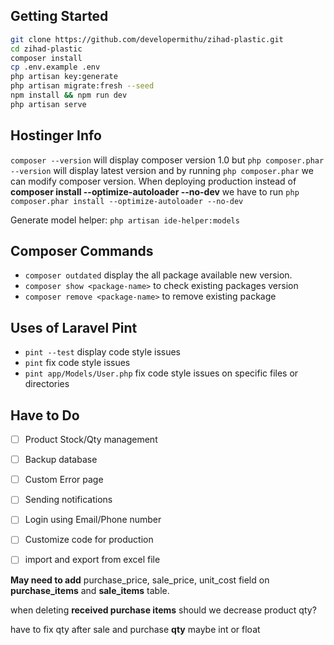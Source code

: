 
## Getting Started

```bash
git clone https://github.com/developermithu/zihad-plastic.git
cd zihad-plastic
composer install
cp .env.example .env
php artisan key:generate
php artisan migrate:fresh --seed
npm install && npm run dev
php artisan serve
```

## Hostinger Info

 ```composer --version``` will display composer version 1.0 but 
 ```php composer.phar --version``` will display latest version and by running ```php composer.phar``` we can modify composer version. 
When deploying production instead of **composer install --optimize-autoloader --no-dev** we have to run ```php composer.phar install --optimize-autoloader --no-dev```


Generate model helper: ```php artisan ide-helper:models``` 

## Composer Commands

- ```composer outdated``` display the all package available new version.
- ```composer show <package-name>``` to check existing packages version
- ```composer remove <package-name>``` to remove existing package

## Uses of Laravel Pint

- `pint --test` display code style issues 
- `pint` fix code style issues 
- `pint app/Models/User.php` fix code style issues on specific files or directories


## Have to Do

- [ ] Product Stock/Qty management
- [ ] Backup database 
- [ ] Custom Error page
- [ ] Sending notifications
- [ ] Login using Email/Phone number
- [ ] Customize code for production
- [ ] import and export from excel file
  

**May need to add**
purchase_price, sale_price, unit_cost field on **purchase_items** and **sale_items** table.

when deleting **received purchase items** should we decrease product qty?

have to fix qty after sale and purchase **qty** maybe int or float

